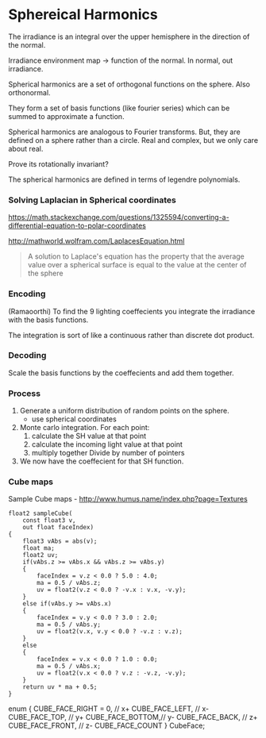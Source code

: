 # Sphereical Harmonics


The irradiance is an integral over the upper hemisphere in the direction of the normal.

Irradiance environment map -> function of the normal. In normal, out irradiance.

Spherical harmonics are a set of orthogonal functions on the sphere. Also orthonormal.

They form a set of basis functions (like fourier series) which can be summed to approximate a function.

Spherical harmonics are analogous to Fourier transforms. But, they are defined on a sphere rather than a circle. Real and complex, but we only care about real.

Prove its rotationally invariant?

The spherical harmonics are defined in terms of legendre polynomials.

### Solving Laplacian in Spherical coordinates

https://math.stackexchange.com/questions/1325594/converting-a-differential-equation-to-polar-coordinates

http://mathworld.wolfram.com/LaplacesEquation.html
> A solution to Laplace's equation has the property that the average value over a spherical surface is equal to the value at the center of the sphere


### Encoding

(Ramaoorthi)
To find the 9 lighting coeffecients you integrate the irradiance with the basis functions.

The integration is sort of like a continuous rather than discrete dot product.

### Decoding

Scale the basis functions by the coeffecients and add them together.



### Process

1. Generate a uniform distribution of random points on the sphere. 
    - use spherical coordinates
2. Monte carlo integration.
    For each point:
    1. calculate the SH value at that point
    2. calculate the incoming light value at that point
    3. multiply together
    Divide by number of pointers
3. We now have the coeffecient for that SH function.


### Cube maps

Sample Cube maps - http://www.humus.name/index.php?page=Textures

```
float2 sampleCube(
    const float3 v,
    out float faceIndex)
{
	float3 vAbs = abs(v);
	float ma;
	float2 uv;
	if(vAbs.z >= vAbs.x && vAbs.z >= vAbs.y)
	{
		faceIndex = v.z < 0.0 ? 5.0 : 4.0;
		ma = 0.5 / vAbs.z;
		uv = float2(v.z < 0.0 ? -v.x : v.x, -v.y);
	}
	else if(vAbs.y >= vAbs.x)
	{
		faceIndex = v.y < 0.0 ? 3.0 : 2.0;
		ma = 0.5 / vAbs.y;
		uv = float2(v.x, v.y < 0.0 ? -v.z : v.z);
	}
	else
	{
		faceIndex = v.x < 0.0 ? 1.0 : 0.0;
		ma = 0.5 / vAbs.x;
		uv = float2(v.x < 0.0 ? v.z : -v.z, -v.y);
	}
	return uv * ma + 0.5;
}
```

enum 
{
    CUBE_FACE_RIGHT = 0, // x+
    CUBE_FACE_LEFT,  // x-
    CUBE_FACE_TOP,   // y+
    CUBE_FACE_BOTTOM,// y-
    CUBE_FACE_BACK,  // z+
    CUBE_FACE_FRONT, // z-
    CUBE_FACE_COUNT
} CubeFace;


